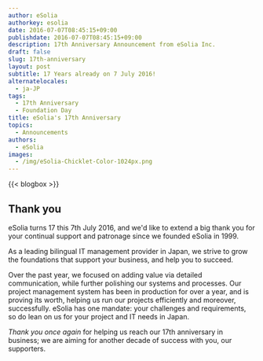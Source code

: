 ```yaml
---
author: eSolia
authorkey: esolia
date: 2016-07-07T08:45:15+09:00
publishdate: 2016-07-07T08:45:15+09:00
description: 17th Anniversary Announcement from eSolia Inc.
draft: false
slug: 17th-anniversary
layout: post
subtitle: 17 Years already on 7 July 2016!
alternatelocales:
  - ja-JP
tags:
  - 17th Anniversary
  - Foundation Day
title: eSolia's 17th Anniversary
topics:
  - Announcements
authors:
  - eSolia
images:
  - /img/eSolia-Chicklet-Color-1024px.png
---
```


{{< blogbox >}}

## Thank you

eSolia turns 17 this 7th July 2016, and we'd like to extend a big thank you for your continual support and patronage since we founded eSolia in 1999. 

As a leading bilingual IT management provider in Japan, we strive to grow the foundations that support your business, and help you to succeed.

Over the past year, we focused on adding value via detailed communication, while further polishing our systems and processes. Our project management system has been in production for over a year, and is proving its worth, helping us run our projects efficiently and moreover, successfully. eSolia has one mandate: your challenges and requirements, so do lean on us for your project and IT needs in Japan.

_Thank you once again_ for helping us reach our 17th anniversary in business; we are aiming for another decade of success with you, our supporters.
